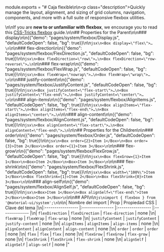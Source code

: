 module.exports = "# Caja flexible\n\n<p class=\"description\">Quickly manage the layout, alignment, and sizing of grid columns, navigation, components, and more with a full suite of responsive flexbox utilities.</p>\n\nIf you are **new to or unfamiliar with flexbox**, we encourage you to read this [CSS-Tricks flexbox](https://css-tricks.com/snippets/css/a-guide-to-flexbox/) guide.\n\n## Properties for the Parent\n\n### display\n\n{{\"demo\": \"pages/system/flexbox/Display.js\", \"defaultCodeOpen\": false, \"bg\": true}}\n\n```jsx\n<Box display=\"flex\">…\n```\n\n### flex-direction\n\n{{\"demo\": \"pages/system/flexbox/FlexDirection.js\", \"defaultCodeOpen\": false, \"bg\": true}}\n\n```jsx\n<Box flexDirection=\"row\">…\n<Box flexDirection=\"row-reverse\">…\n```\n\n### flex-wrap\n\n{{\"demo\": \"pages/system/flexbox/FlexWrap.js\", \"defaultCodeOpen\": false, \"bg\": true}}\n\n```jsx\n<Box flexWrap=\"nowrap\">…\n<Box flexWrap=\"wrap\">…\n```\n\n### justify-content\n\n{{\"demo\": \"pages/system/flexbox/JustifyContent.js\", \"defaultCodeOpen\": false, \"bg\": true}}\n\n```jsx\n<Box justifyContent=\"flex-start\">…\n<Box justifyContent=\"flex-end\">…\n<Box justifyContent=\"center\">…\n```\n\n### align-items\n\n{{\"demo\": \"pages/system/flexbox/AlignItems.js\", \"defaultCodeOpen\": false, \"bg\": true}}\n\n```jsx\n<Box alignItems=\"flex-start\">…\n<Box alignItems=\"flex-end\">…\n<Box alignItems=\"center\">…\n```\n\n### align-content\n\n{{\"demo\": \"pages/system/flexbox/AlignContent.js\", \"defaultCodeOpen\": false, \"bg\": true}}\n\n```jsx\n<Box alignContent=\"flex-start\">…\n<Box alignContent=\"flex-end\">…\n```\n\n## Properties for the Children\n\n### order\n\n{{\"demo\": \"pages/system/flexbox/Order.js\", \"defaultCodeOpen\": false, \"bg\": true}}\n\n```jsx\n<Box order={2}>Item 1</Box>\n<Box order={3}>Item 2</Box>\n<Box order={1}>Item 3</Box>\n```\n\n### flex-grow\n\n{{\"demo\": \"pages/system/flexbox/FlexGrow.js\", \"defaultCodeOpen\": false, \"bg\": true}}\n\n```jsx\n<Box flexGrow={1}>Item 1</Box>\n<Box>Item 2</Box>\n<Box>Item 3</Box>\n```\n\n### flex-shrink\n\n{{\"demo\": \"pages/system/flexbox/FlexShrink.js\", \"defaultCodeOpen\": false, \"bg\": true}}\n\n```jsx\n<Box width=\"100%\">Item 1</Box>\n<Box flexShrink={1}>Item 2</Box>\n<Box flexShrink={0}>Item 3</Box>\n```\n\n### align-self\n\n{{\"demo\": \"pages/system/flexbox/AlignSelf.js\", \"defaultCodeOpen\": false, \"bg\": true}}\n\n```jsx\n<Box>Item 1</Box>\n<Box alignSelf=\"flex-end\">Item 2</Box>\n<Box>Item 3</Box>\n```\n\n## API\n\n```js\nimport { flexbox } from '@material-ui/system';\n```\n\n| Nombre del import | Prop             | Propiedad CSS     | Clave del tema |\n|:----------------- |:---------------- |:----------------- |:-------------- |\n| `flexDirection`   | `flexDirection`  | `flex-direction`  | none           |\n| `flexWrap`        | `flexWrap`       | `flex-wrap`       | none           |\n| `justifyContent`  | `justifyContent` | `justify-content` | none           |\n| `alignItems`      | `alignItems`     | `align-items`     | none           |\n| `alignContent`    | `alignContent`   | `align-content`   | none           |\n| `order`           | `order`          | `order`           | none           |\n| `flex`            | `flex`           | `flex`            | none           |\n| `flexGrow`        | `flexGrow`       | `flex-grow`       | none           |\n| `flexShrink`      | `flexShrink`     | `flex-shrink`     | none           |\n| `alignSelf`       | `alignSelf`      | `align-self`      | none           |"